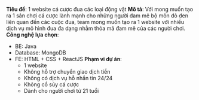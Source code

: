 **Tiêu đề**: 1 website cá cược đua các loại động vật 
**Mô tả**: Với mong muốn tạo ra 1 sân chơi cá cược lành mạnh cho những người đam mê bộ môn đỏ đen liên quan đến các cuộc đua, team mong muốn tạo ra 1 website với nhiều dịch vụ mô hình đua đa dạng nhằm thỏa mã đam mê của các người chơi. 
**Công nghệ lựa chọn**: 
+ BE: Java
+ Database: MongoDB
+ FE: HTML + CSS + ReactJS
**Phạm vi dự án**:
  + 1 website
  + Không hỗ trợ chuyển giao dịch tiền
  + Không có dịch vụ hỗ nhắn tin 24/24
  + Không cổ súy cá cược
  + Dành cho người chơi từ 21 tuổi
